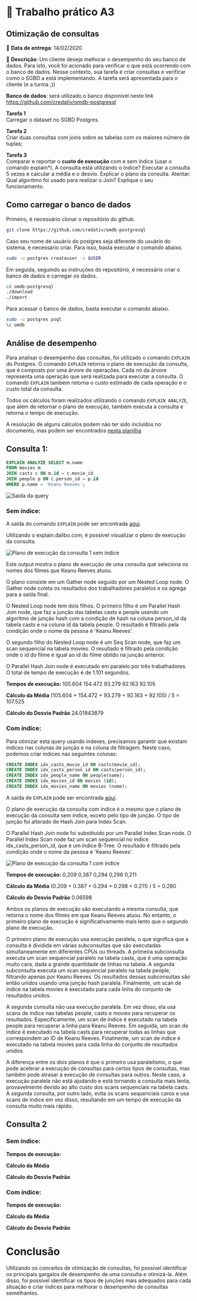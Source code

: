# 🎥 Trabalho prático A3

## Otimização de consultas

📆 **Data de entrega**: 14/02/2020

📝 **Descrição**: Um cliente deseja melhorar o desempenho do seu banco de dados. Para isto, você foi acionado para verificar o que está ocorrendo com o banco de dados. Nesse contexto, sua tarefa é criar consultas e verificar como o SGBD a está implementando. A tarefa será apresentada para o cliente (e a turma ;))

**Banco de dados**: será utilizado o banco disponível neste link https://github.com/credativ/omdb-postgresql

**Tarefa 1**  
Carregar o dataset no SGBD Postgres.

**Tarefa 2**  
Criar duas consultas com joins sobre as tabelas com os maiores número de tuplas;

**Tarefa 3**  
Comparar e reportar o **custo de execução** com e sem índice (usar o comando explain\*). A consulta está utilizando o índice? Executar a consulta 5 vezes e calcular a média e o desvio. Explicar o plano da consulta.
Atentar: Qual algoritmo foi usado para realizar o Join? Explique o seu funcionamento.

## Como carregar o banco de dados

Primeiro, é necessário clonar o repositório do github.

```bash
git clone https://github.com/credativ/omdb-postgresql
```

Caso seu nome de usuário do postgres seja diferente do usuário do sistema, é necessário criar. Para isso, basta executar o comando abaixo.

```bash
sudo -u postgres createuser -s $USER
```

Em seguida, seguindo as instruções do repositório, é necessário criar o banco de dados e carregar os dados.

```bash
cd omdb-postgresql
./download
./import
```

Para acessar o banco de dados, basta executar o comando abaixo.

```bash
sudo -u postgres psql
\c omdb
```

## Análise de desempenho

Para analisar o desempenho das consultas, foi utilizado o comando `EXPLAIN` do Postgres. O comando `EXPLAIN` retorna o plano de execução da consulta, que é composto por uma árvore de operações. Cada nó da árvore representa uma operação que será realizada para executar a consulta. O comando `EXPLAIN` também retorna o custo estimado de cada operação e o custo total da consulta.

Todos os cálculos foram realizados utilizando o comando `EXPLAIN ANALYZE`, que além de retornar o plano de execução, também executa a consulta e retorna o tempo de execução.

A resolução de alguns cálculos podem não ter sido incluídos no documento, mas podem ser encontrados [nesta planilha](https://docs.google.com/spreadsheets/d/1-Kdt59DL8dX9xvrQSFzTBdK3uidualAdOoZVBnuLlVA/)

## Consulta 1:

```sql
EXPLAIN ANALYZE SELECT m.name
FROM movies m
JOIN casts c ON m.id = c.movie_id
JOIN people p ON c.person_id = p.id
WHERE p.name = 'Keanu Reeves';
```

![Saída da query](./query1/query1-output.png)

### Sem índice:

A saída do comando `EXPLAIN` pode ser encontrada [aqui](./query1/query1-sem-index.md).

Utilizando o explain.dalibo.com, é possível visualizar o plano de execução da consulta.

![Plano de execução da consulta 1 sem índice](./query1/query1-sem-index.png)

Este output mostra o plano de execução de uma consulta que seleciona os nomes dos filmes que Keanu Reeves atuou.

O plano consiste em um Gather node seguido por um Nested Loop node. O Gather node coleta os resultados dos trabalhadores paralelos e os agrega para a saída final.

O Nested Loop node tem dois filhos. O primeiro filho é um Parallel Hash Join node, que faz a junção das tabelas casts e people usando um algoritmo de junção hash com a condição de hash na coluna person_id da tabela casts e na coluna id da tabela people. O resultado é filtrado pela condição onde o nome da pessoa é 'Keanu Reeves'.

O segundo filho do Nested Loop node é um Seq Scan node, que faz um scan sequencial na tabela movies. O resultado é filtrado pela condição onde o id do filme é igual ao id do filme obtido na junção anterior.

O Parallel Hash Join node é executado em paralelo por três trabalhadores. O total de tempo de execução é de 1.101 segundos.

**Tempos de execução:**
105.604
154.472
93.279
92.163
92.105

**Cálculo da Média**
(105.604 + 154.472 + 93.279 + 92.163 + 92.105) / 5 = 107.525

**Cálculo do Desvio Padrão**
24.01843879

### Com índice:

Para otimizar esta query usando indexes, precisamos garantir que existam índices nas colunas de junção e na coluna de filtragem. Neste caso, podemos criar índices nas seguintes colunas:

```sql
CREATE INDEX idx_casts_movie_id ON casts(movie_id);
CREATE INDEX idx_casts_person_id ON casts(person_id);
CREATE INDEX idx_people_name ON people(name);
CREATE INDEX idx_movies_id ON movies (id);
CREATE INDEX idx_movies_name ON movies (name);
```

A saída de `EXPLAIN` pode ser encontrada [aqui](./query1/query1-com-index.md).

O plano de execução da consulta com índice é o mesmo que o plano de execução da consulta sem índice, exceto pelo tipo de junção. O tipo de junção foi alterado de Hash Join para Index Scan.

O Parallel Hash Join node foi substituído por um Parallel Index Scan node. O Parallel Index Scan node faz um scan sequencial no índice idx_casts_person_id, que é um índice B-Tree. O resultado é filtrado pela condição onde o nome da pessoa é 'Keanu Reeves'.

![Plano de execução da consulta 1 com índice](./query1/query1-com-index.png)

**Tempos de execução:**
0,209
0,387
0,294
0,298
0,211

**Cálculo da Média**
(0.209 + 0.387 + 0.294 + 0.298 + 0.211) / 5 = 0.280

**Cálculo do Desvio Padrão**
0.06598

Ambos os planos de execução são executando a mesma consulta, que retorna o nome dos filmes em que Keanu Reeves atuou. No entanto, o primeiro plano de execução é significativamente mais lento que o segundo plano de execução.

O primeiro plano de execução usa execução paralela, o que significa que a consulta é dividida em várias subconsultas que são executadas simultaneamente em diferentes CPUs ou threads. A primeira subconsulta executa um scan sequencial paralelo na tabela casts, que é uma operação muito cara, dada a grande quantidade de linhas na tabela. A segunda subconsulta executa um scan sequencial paralelo na tabela people, filtrando apenas por Keanu Reeves. Os resultados dessas subconsultas são então unidos usando uma junção hash paralela. Finalmente, um scan de índice na tabela movies é executado para cada linha do conjunto de resultados unidos.

A segunda consulta não usa execução paralela. Em vez disso, ela usa scans de índice nas tabelas people, casts e movies para recuperar os resultados. Especificamente, um scan de índice é executado na tabela people para recuperar a linha para Keanu Reeves. Em seguida, um scan de índice é executado na tabela casts para recuperar todas as linhas que correspondem ao ID de Keanu Reeves. Finalmente, um scan de índice é executado na tabela movies para cada linha do conjunto de resultados unidos.

A diferença entre os dois planos é que o primeiro usa paralelismo, o que pode acelerar a execução de consultas para certos tipos de consultas, mas também pode atrasar a execução de consultas para outros. Neste caso, a execução paralela não está ajudando e está tornando a consulta mais lenta, provavelmente devido ao alto custo dos scans sequenciais na tabela casts. A segunda consulta, por outro lado, evita os scans sequenciais caros e usa scans de índice em vez disso, resultando em um tempo de execução da consulta muito mais rápido.

## Consulta 2

### Sem índice:

**Tempos de execução:**

**Cálculo da Média**

**Cálculo do Desvio Padrão**

### Com índice:

**Tempos de execução:**

**Cálculo da Média**

**Cálculo do Desvio Padrão**

# Conclusão

Utilizando os conceitos de otimização de consultas, foi possível identificar os principais gargalos de desempenho de uma consulta e otimizá-la. Além disso, foi possível identificar os tipos de junções mais adequados para cada situação e criar índices para melhorar o desempenho de consultas semelhantes.
